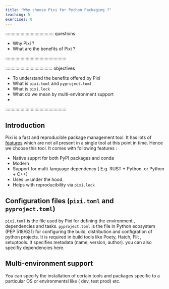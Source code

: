 ```yaml
---
title: "Why choose Pixi for Python Packaging ?"
teaching: 5
exercises: 0
---
```


:::::::::::::::::::::::::::::::::::::: questions

- Why Pixi ?
- What are the benefits of Pixi ?

::::::::::::::::::::::::::::::::::::::::::::::::

::::::::::::::::::::::::::::::::::::: objectives

- To understand the benefits offered by Pixi
-  What is `pixi.toml` and `pyproject.toml`
-  What is `pixi.lock`
-  What do we mean by multi-environment support
-  


::::::::::::::::::::::::::::::::::::::::::::::::

## Introduction

Pixi is a fast and reproducible package management tool. It has lots of [features](https://pixi.sh/latest/#what-is-the-difference-with-pixi) which are not all present in a single tool at this point in time. Hence we choose this tool.
It comes with following features : 

- Native supprt for both PyPI packages and conda
- Modern
- Support for multi-language dependency ( E.g. RUST + Python, or Python + C++)
- Uses `uv` under the hood.
- Helps with reproducibility via `pixi.lock`
   
## Configuration files (`pixi.toml` and `pyproject.toml`)

`pixi.toml` is the file used by Pixi for defining the environment , dependencies and tasks.
`pyproject.toml` is the file in Python ecosystem (PEP 518/621) for configuring the build, distribution and configration of python projects. It is required in build tools like Poety, Hatch, Flit , setuptools. It specifies metadata (name, version, author). you can also specifiy dependencies here.

## Multi-environment support

You can specify the installation of certain tools and packages specific to a particular OS or environmentsl like ( dev, test prod) etc.


